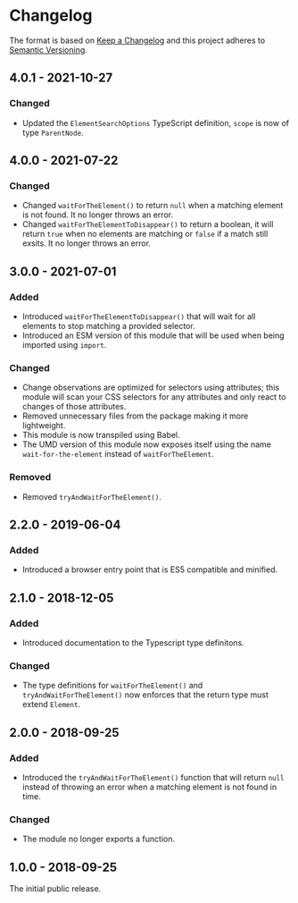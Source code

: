 # Changelog

The format is based on [Keep a Changelog](http://keepachangelog.com/) and this project adheres to [Semantic Versioning](https://semver.org/spec/v2.0.0.html).

## 4.0.1 - 2021-10-27

### Changed

- Updated the `ElementSearchOptions` TypeScript definition, `scope` is now of type `ParentNode`.

## 4.0.0 - 2021-07-22

### Changed

- Changed `waitForTheElement()` to return `null` when a matching element is not found. It no longer throws an error.
- Changed `waitForTheElementToDisappear()` to return a boolean, it will return `true` when no elements are matching or `false` if a match still exsits. It no longer throws an error.

## 3.0.0 - 2021-07-01

### Added

- Introduced `waitForTheElementToDisappear()` that will wait for all elements to stop matching a provided selector.
- Introduced an ESM version of this module that will be used when being imported using `import`.

### Changed

- Change observations are optimized for selectors using attributes; this module will scan your CSS selectors for any attributes and only react to changes of those attributes.
- Removed unnecessary files from the package making it more lightweight.
- This module is now transpiled using Babel.
- The UMD version of this module now exposes itself using the name `wait-for-the-element` instead of `waitForTheElement`.

### Removed

- Removed `tryAndWaitForTheElement()`.

## 2.2.0 - 2019-06-04

### Added

- Introduced a browser entry point that is ES5 compatible and minified.

## 2.1.0 - 2018-12-05

### Added

- Introduced documentation to the Typescript type definitons.

### Changed

- The type definitions for `waitForTheElement()` and `tryAndWaitForTheElement()` now enforces that the return type must extend `Element`.

## 2.0.0 - 2018-09-25

### Added

- Introduced the `tryAndWaitForTheElement()` function that will return `null` instead of throwing an error when a matching element is not found in time.

### Changed

- The module no longer exports a function.

## 1.0.0 - 2018-09-25

The initial public release.
